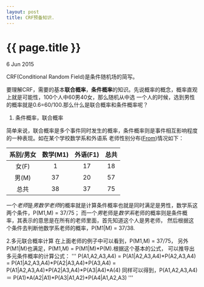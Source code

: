 ```yaml
---
layout: post
title: CRF预备知识.
---
```


{{ page.title }}
================

<p class="meta">6 Jun 2015 </p>

CRF(Conditional Random Field)是条件随机场的简写。

要理解CRF，需要的基本**联合概率**，**条件概率**的知识。先说概率的概念，概率直观上就是可能性，100个人中60男40女，那么随机从中选
一个人的时候，选到男性的概率就是0.6=60/100.那么什么是联合概率和条件概率呢？

1. 条件概率，联合概率

  简单来说，联合概率是多个事件同时发生的概率，条件概率则是事件相互影响程度的一种表现。如在某个学校数学系和外语系
  老师性别分布([From](http://www.ling.upenn.edu/courses/cogs501/Bayes1.html))情况如下：

  |系别/男女  |数学(M1)  |外语(F1)   |总共  |
  |:--------:|:--------:|:---------:|:----:|
  |女(F)     |1         |17         |18    |
  |男(M)     |37        |20         |57    |
  |总共      |38        |37         |75    |
  
  一个*老师*是*男数学老师*的概率就是计算条件概率也就是同时满足是男性，数学系这两个条件，P(M1,M) = 37/75；
  而一个*男*老师是*数学系*老师的概率则是条件概率，其表示的意思是在所有的老师里面，首先知道这个人是男老师，
  然后根据这个条件去判断他数学系老师的概率，P(M1|M) = 37/38.

2.多元联合概率计算
  在上面老师的例子中可以看到，P(M1,M) = 37/75， 另外P(M1|M)也满足，P(M1,M) = P(M1|M)*P(M).根据这个基本的公式，
  可以推导出多元条件概率的计算公式：
  '''
  P(A1,A2,A3,A4) = P(A1|A2,A3,A4)*P(A2,A3,A4)
  = P(A1|A2,A3,A4)*P(A2|A3,A4)*P(A3,A4)
  = P(A1|A2,A3,A4)*P(A2|A3,A4)*P(A3|A4)*A(4)
  同样可以得到，P(A1,A2,A3,A4) ＝ P(A1)*A(A2|A1)*P(A3|A1,A2)*P(A4|A1,A2,A3)
  '''













